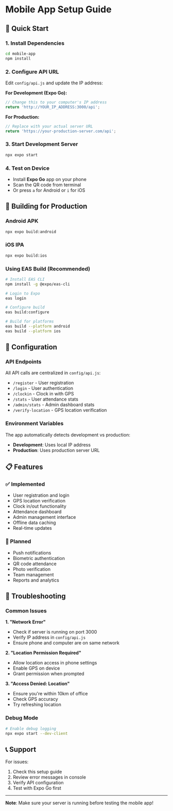 # Mobile App Setup Guide

## 🚀 Quick Start

### 1. Install Dependencies
```bash
cd mobile-app
npm install
```

### 2. Configure API URL
Edit `config/api.js` and update the IP address:

**For Development (Expo Go):**
```javascript
// Change this to your computer's IP address
return 'http://YOUR_IP_ADDRESS:3000/api';
```

**For Production:**
```javascript
// Replace with your actual server URL
return 'https://your-production-server.com/api';
```

### 3. Start Development Server
```bash
npx expo start
```

### 4. Test on Device
- Install **Expo Go** app on your phone
- Scan the QR code from terminal
- Or press `a` for Android or `i` for iOS

## 📱 Building for Production

### Android APK
```bash
npx expo build:android
```

### iOS IPA
```bash
npx expo build:ios
```

### Using EAS Build (Recommended)
```bash
# Install EAS CLI
npm install -g @expo/eas-cli

# Login to Expo
eas login

# Configure build
eas build:configure

# Build for platforms
eas build --platform android
eas build --platform ios
```

## 🔧 Configuration

### API Endpoints
All API calls are centralized in `config/api.js`:

- `/register` - User registration
- `/login` - User authentication  
- `/clockin` - Clock in with GPS
- `/stats` - User attendance stats
- `/admin/stats` - Admin dashboard stats
- `/verify-location` - GPS location verification

### Environment Variables
The app automatically detects development vs production:

- **Development**: Uses local IP address
- **Production**: Uses production server URL

## 📋 Features

### ✅ Implemented
- User registration and login
- GPS location verification
- Clock in/out functionality
- Attendance dashboard
- Admin management interface
- Offline data caching
- Real-time updates

### 🔄 Planned
- Push notifications
- Biometric authentication
- QR code attendance
- Photo verification
- Team management
- Reports and analytics

## 🐛 Troubleshooting

### Common Issues

**1. "Network Error"**
- Check if server is running on port 3000
- Verify IP address in `config/api.js`
- Ensure phone and computer are on same network

**2. "Location Permission Required"**
- Allow location access in phone settings
- Enable GPS on device
- Grant permission when prompted

**3. "Access Denied: Location"**
- Ensure you're within 10km of office
- Check GPS accuracy
- Try refreshing location

### Debug Mode
```bash
# Enable debug logging
npx expo start --dev-client
```

## 📞 Support

For issues:
1. Check this setup guide
2. Review error messages in console
3. Verify API configuration
4. Test with Expo Go first

---

**Note**: Make sure your server is running before testing the mobile app! 